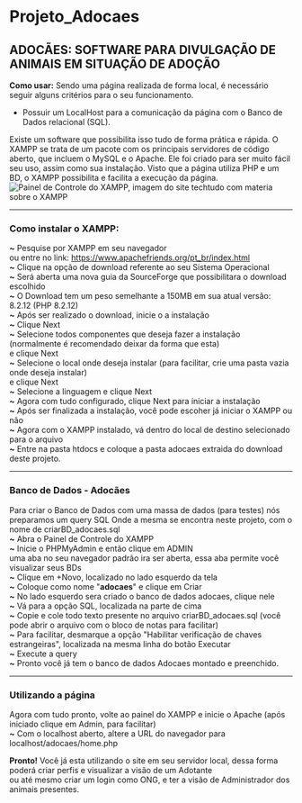 # Projeto_Adocaes
## ADOCÃES: SOFTWARE PARA DIVULGAÇÃO DE ANIMAIS EM SITUAÇÃO DE ADOÇÃO

**Como usar:**
Sendo uma página realizada de forma local, é necessário seguir alguns critérios para o seu funcionamento.
- Possuir um LocalHost para a comunicação da página com o Banco de Dados relacional (SQL).

Existe um software que possibilita isso tudo de forma prática e rápida.
O XAMPP se trata de um pacote com os principais servidores de código aberto, que incluem o MySQL e o Apache. Ele foi criado para ser muito fácil seu uso, assim como sua instalação.
Visto que a página utiliza PHP e um BD, o XAMPP possibilita e facilita a execução da página.
![Painel de Controle do XAMPP, imagem do site techtudo com materia sobre o XAMPP](https://s2-techtudo.glbimg.com/qfo1o2-x0Pruc9XimjZdH_rJ_n4=/0x0:753x476/984x0/smart/filters:strip_icc()/i.s3.glbimg.com/v1/AUTH_08fbf48bc0524877943fe86e43087e7a/internal_photos/bs/2021/h/x/eURLy6SSynAY7B33vmxg/2012-02-27-xampp-control.png)

---
### **Como instalar o XAMPP:**
**~** Pesquise por XAMPP em seu navegador  
   ou entre no link: https://www.apachefriends.org/pt_br/index.html  
**~** Clique na opção de download referente ao seu Sistema Operacional  
**~** Será aberta uma nova guia da SourceForge que possibilitara o download escolhido  
**~** O Download tem um peso semelhante a 150MB em sua atual versão: 8.2.12 (PHP 8.2.12)  
**~** Após ser realizado o download, inicie o a instalação  
**~** Clique Next  
**~** Selecione todos componentes que deseja fazer a instalação (normalmente é recomendado deixar da forma que esta)  
   e clique Next  
**~** Selecione o local onde deseja instalar (para facilitar, crie uma pasta vazia onde deseja instalar)  
   e clique Next  
**~** Selecione a linguagem e clique Next  
**~** Agora com tudo configurado, clique Next para iniciar a instalação  
**~** Após ser finalizada a instalação, você pode escoher já iniciar o XAMPP ou não  
**~** Agora com o XAMPP instalado, vá dentro do local de destino selecionado para o arquivo  
**~** Entre na pasta htdocs e coloque a pasta adocaes extraida do download deste projeto.  

---
### **Banco de Dados - Adocães**
Para criar o Banco de Dados com uma massa de dados (para testes) nós preparamos um query SQL
Onde a mesma se encontra neste projeto, com o nome de criarBD_adocaes.sql  
**~** Abra o Painel de Controle do XAMPP  
**~** Inicie o PHPMyAdmin e então clique em ADMIN  
   uma aba no seu navegador padrão ira ser aberta, essa aba permite você visualizar seus BDs  
**~** Clique em +Novo, localizado no lado esquerdo da tela  
**~** Coloque como nome "**adocaes**" e clique em Criar  
**~** No lado esquerdo sera criado o banco de dados adocaes, clique nele  
**~** Vá para a opção SQL, localizada na parte de cima  
**~** Copie e cole todo texto presente no arquivo criarBD_adocaes.sql (você pode abrir o arquivo com o bloco de notas para facilitar)  
**~** Para facilitar, desmarque a opção "Habilitar verificação de chaves estrangeiras", localizada na mesma linha do botão Executar  
**~** Execute a query  
**~** Pronto você já tem o banco de dados Adocaes montado e preenchido.  

---
### **Utilizando a página**
Agora com tudo pronto, volte ao painel do XAMPP e inicie o Apache (após iniciado clique em Admin, para facilitar)  
**~** Com o localhost aberto, altere a URL do navegador para localhost/adocaes/home.php  
  
**Pronto!** Você já esta utilizando o site em seu servidor local, dessa forma poderá criar perfis e visualizar a visão de um Adotante  
ou até mesmo criar um login como ONG, e ter a visão de Administrador dos animais presentes.  

